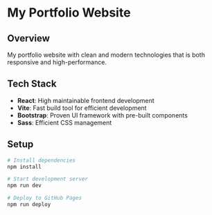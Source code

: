 # My Portfolio Website

<!-- > 🚧 **Work in Progress** -->

## Overview
My portfolio website with clean and modern technologies that is both responsive and high-performance.

## Tech Stack
- **React**: High maintainable frontend development
- **Vite**: Fast build tool for efficient development
- **Bootstrap**: Proven UI framework with pre-built components
- **Sass**: Efficient CSS management

## Setup
```bash
# Install dependencies
npm install

# Start development server
npm run dev

# Deploy to GitHub Pages
npm run deploy
```